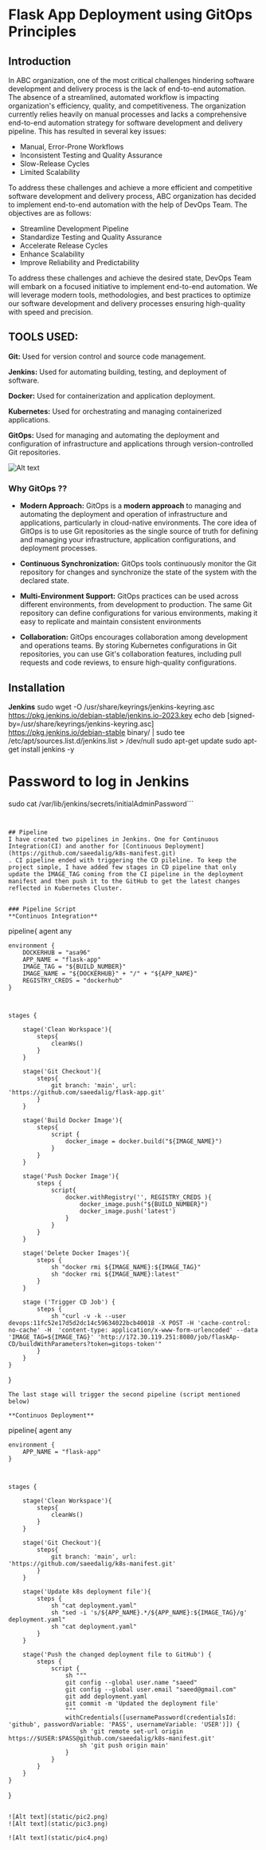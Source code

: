 # Flask App Deployment using GitOps Principles

## Introduction
In ABC organization, one of the most critical challenges hindering software development and delivery process is the lack of end-to-end automation. The absence of a streamlined, automated workflow is impacting organization's efficiency, quality, and competitiveness. The organization currently relies heavily on manual processes and lacks a comprehensive end-to-end automation strategy for software development and delivery pipeline. This has resulted in several key issues:
- Manual, Error-Prone Workflows
- Inconsistent Testing and Quality Assurance
- Slow-Release Cycles
- Limited Scalability

To address these challenges and achieve a more efficient and competitive software development and delivery process, ABC organization has decided to implement end-to-end automation with the help of DevOps Team. The objectives are as follows:
- Streamline Development Pipeline
- Standardize Testing and Quality Assurance
- Accelerate Release Cycles
- Enhance Scalability
- Improve Reliability and Predictability

To address these challenges and achieve the desired state, DevOps Team will embark on a focused initiative to implement end-to-end automation. We will leverage modern tools, methodologies, and best practices to optimize our software development and delivery processes ensuring high-quality with speed and precision.

## TOOLS USED:
**Git:**           Used for version control and source code management.

**Jenkins:**       Used for automating building, testing, and deployment of software.

**Docker:**        Used for containerization and application deployment.

**Kubernetes:**    Used for orchestrating and managing containerized applications.

**GitOps:**        Used for managing and automating the deployment and configuration of infrastructure and applications through version-controlled Git repositories.

![Alt text](static/pic1.png)



### Why GitOps ??
- **Modern Approach:** GitOps is a **modern approach** to managing and automating the deployment and operation of infrastructure and applications, particularly in cloud-native environments. The core idea of GitOps is to use Git repositories as the single source of truth for defining and managing your infrastructure, application configurations, and deployment processes. 

- **Continuous Synchronization:** GitOps tools continuously monitor the Git repository for changes and synchronize the state of the system with the declared state.

- **Multi-Environment Support:** GitOps practices can be used across different environments, from development to production. The same Git repository can define configurations for various environments, making it easy to replicate and maintain consistent environments

- **Collaboration:** GitOps encourages collaboration among development and operations teams. By storing Kubernetes configurations in Git repositories, you can use Git's collaboration features, including pull requests and code reviews, to ensure high-quality configurations.

## Installation
**Jenkins**
sudo wget -O /usr/share/keyrings/jenkins-keyring.asc \
  https://pkg.jenkins.io/debian-stable/jenkins.io-2023.key
echo deb [signed-by=/usr/share/keyrings/jenkins-keyring.asc] \
  https://pkg.jenkins.io/debian-stable binary/ | sudo tee \
  /etc/apt/sources.list.d/jenkins.list > /dev/null
sudo apt-get update
sudo apt-get install jenkins -y

# Password to log in Jenkins
sudo cat /var/lib/jenkins/secrets/initialAdminPassword```
```


## Pipeline 
I have created two pipelines in Jenkins. One for Continuous Integration(CI) and another for [Continuous Deployment](https://github.com/saeedalig/k8s-manifest.git)
. CI pipeline ended with triggering the CD pileline. To keep the project simple, I have added few stages in CD pipeline that only update the IMAGE_TAG coming from the CI pipeline in the deployment manifest and then push it to the GitHub to get the latest changes reflected in Kubernetes Cluster.  


### Pipeline Script
**Continuos Integration**

```
pipeline{
    agent any
    
    environment {
        DOCKERHUB = "asa96"
        APP_NAME = "flask-app"
        IMAGE_TAG = "${BUILD_NUMBER}"
        IMAGE_NAME = "${DOCKERHUB}" + "/" + "${APP_NAME}"
        REGISTRY_CREDS = "dockerhub"
    }


	
    stages {
	
        stage('Clean Workspace'){
            steps{
                cleanWs()
            }
        }
		
        stage('Git Checkout'){
            steps{
                git branch: 'main', url: 'https://github.com/saeedalig/flask-app.git'
            }
        }
        
        stage('Build Docker Image'){
            steps{
                script {
                    docker_image = docker.build("${IMAGE_NAME}")
                }
            }
        }
        
        stage('Push Docker Image'){
            steps {
                script{
                    docker.withRegistry('', REGISTRY_CREDS ){
                        docker_image.push("${BUILD_NUMBER}")
                        docker_image.push('latest')
                    }
                }
            }
        }
        
        stage('Delete Docker Images'){
            steps {
                sh "docker rmi ${IMAGE_NAME}:${IMAGE_TAG}"
                sh "docker rmi ${IMAGE_NAME}:latest"
            }
        }
        
        stage ('Trigger CD Job') {
            steps {
                sh "curl -v -k --user devops:11fc52e17d5d2dc14c59634022bcb40018 -X POST -H 'cache-control: no-cache' -H  'content-type: application/x-www-form-urlencoded' --data 'IMAGE_TAG=${IMAGE_TAG}' 'http://172.30.119.251:8080/job/flaskAp-CD/buildWithParameters?token=gitops-token'"
            }
        }
    }
}
```
The last stage will trigger the second pipeline (script mentioned below)

**Continuos Deployment**
```
pipeline{
    agent any
    
    environment {
        APP_NAME = "flask-app"
    }


	
    stages {
	
        stage('Clean Workspace'){
            steps{
                cleanWs()
            }
        }
		
        stage('Git Checkout'){
            steps{
                git branch: 'main', url: 'https://github.com/saeedalig/k8s-manifest.git'
            }
        }
        
        stage('Update k8s deployment file'){
            steps {
                sh "cat deployment.yaml"
                sh "sed -i 's/${APP_NAME}.*/${APP_NAME}:${IMAGE_TAG}/g' deployment.yaml"                
                sh "cat deployment.yaml"
            }
        }
        
        stage('Push the changed deployment file to GitHub') {
            steps {
                script {
                    sh """
                    git config --global user.name "saeed"
                    git config --global user.email "saeed@gmail.com"
                    git add deployment.yaml
                    git commit -m 'Updated the deployment file'
                    """
                    withCredentials([usernamePassword(credentialsId: 'github', passwordVariable: 'PASS', usernameVariable: 'USER')]) {
                        sh 'git remote set-url origin https://$USER:$PASS@github.com/saeedalig/k8s-manifest.git'
                        sh 'git push origin main'
                    }
                }
            }
        }
    }
}
```

![Alt text](static/pic2.png)
![Alt text](static/pic3.png)

![Alt text](static/pic4.png)







